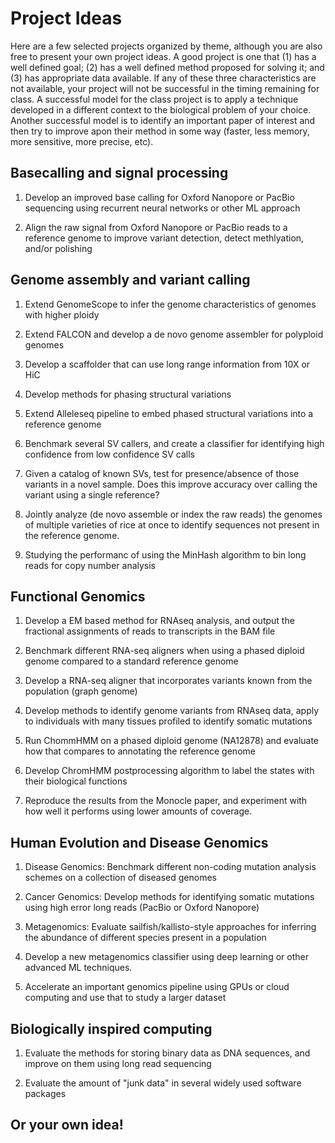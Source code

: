 # Project Ideas

Here are a few selected projects organized by theme, although you are also free to present your own project ideas. A good project is one that (1) has a well defined goal; (2) has a well defined method proposed for solving it; and (3) has appropriate data available. If any of these three characteristics are not available, your project will not be successful in the timing remaining for class. A successful model for the class project is to apply a technique developed in a different context to the biological problem of your choice. Another successful model is to identify an important paper of interest and then try to improve apon their method in some way (faster, less memory, more sensitive, more precise, etc).


## Basecalling and signal processing

1. Develop an improved base calling for Oxford Nanopore or PacBio sequencing using recurrent neural networks or other ML approach

2. Align the raw signal from Oxford Nanopore or PacBio reads to a reference genome to improve variant detection, detect methlyation, and/or polishing


## Genome assembly and variant calling

1. Extend GenomeScope to infer the genome characteristics of genomes with higher ploidy

2. Extend FALCON and develop a de novo genome assembler for polyploid genomes

3. Develop a scaffolder that can use long range information from 10X or HiC 

4. Develop methods for phasing structural variations

5. Extend Alleleseq pipeline to embed phased structural variations into a reference genome

6. Benchmark several SV callers, and create a classifier for identifying high confidence from low confidence SV calls

7. Given a catalog of known SVs, test for presence/absence of those variants in a novel sample. Does this improve accuracy over calling the variant using a single reference?

8. Jointly analyze (de novo assemble or index the raw reads) the genomes of multiple varieties of rice at once to identify sequences not present in the reference genome.

9. Studying the performanc of using the MinHash algorithm to bin long reads for copy number analysis


## Functional Genomics

1. Develop a EM based method for RNAseq analysis, and output the fractional assignments of reads to transcripts in the BAM file

2. Benchmark different RNA-seq aligners when using a phased diploid genome compared to a standard reference genome

3. Develop a RNA-seq aligner that incorporates variants known from the population (graph genome)

4. Develop methods to identify genome variants from RNAseq data, apply to individuals with many tissues profiled to identify somatic mutations

5. Run ChommHMM on a phased diploid genome (NA12878) and evaluate how that compares to annotating the reference genome

6. Develop ChromHMM postprocessing algorithm to label the states with their biological functions

7. Reproduce the results from the Monocle paper, and experiment with how well it performs using lower amounts of coverage.


## Human Evolution and Disease Genomics

1. Disease Genomics: Benchmark different non-coding mutation analysis schemes on a collection of diseased genomes

2. Cancer Genomics: Develop methods for identifying somatic mutations using high error long reads (PacBio or Oxford Nanopore)

3. Metagenomics: Evaluate sailfish/kallisto-style approaches for inferring the abundance of different species present in a population

4. Develop a new metagenomics classifier using deep learning or other advanced ML techniques.

5. Accelerate an important genomics pipeline using GPUs or cloud computing and use that to study a larger dataset


## Biologically inspired computing

1. Evaluate the methods for storing binary data as DNA sequences, and improve on them using long read sequencing 

2. Evaluate the amount of "junk data" in several widely used software packages


## Or your own idea!
